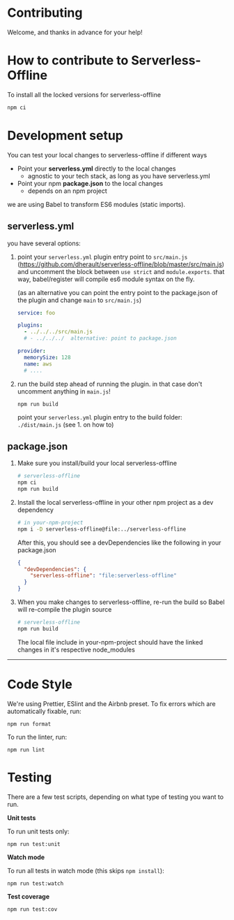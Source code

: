 # Contributing

Welcome, and thanks in advance for your help!

# How to contribute to Serverless-Offline

To install all the locked versions for serverless-offline

```bash
npm ci
```

# Development setup

You can test your local changes to serverless-offline if different ways

- Point your **serverless.yml** directly to the local changes
  - agnostic to your tech stack, as long as you have serverless.yml
- Point your npm **package.json** to the local changes
  - depends on an npm project

we are using Babel to transform ES6 modules (static imports).

## serverless.yml

you have several options:

1. point your `serverless.yml` plugin entry point to `src/main.js`
   (https://github.com/dherault/serverless-offline/blob/master/src/main.js) and
   uncomment the block between `use strict` and `module.exports`. that way,
   babel/register will compile es6 module syntax on the fly.

   (as an alternative you can point the entry point to the package.json of the
   plugin and change `main` to `src/main.js`)

   ```yaml
   service: foo

   plugins:
     - ../../../src/main.js
     # - ../../../  alternative: point to package.json

   provider:
     memorySize: 128
     name: aws
     # ....
   ```

2. run the build step ahead of running the plugin. in that case don't uncomment
   anything in `main.js`!
   ```
   npm run build
   ```
   point your `serverless.yml` plugin entry to the build folder: `./dist/main.js`
   (see 1. on how to)

## package.json

1. Make sure you install/build your local serverless-offline
   ```bash
   # serverless-offline
   npm ci
   npm run build
   ```
2. Install the local serverless-offline in your other npm project as a dev dependency
   ```bash
   # in your-npm-project
   npm i -D serverless-offline@file:../serverless-offline
   ```
   After this, you should see a devDependencies like the following in your package.json
   ```JSON
   {
     "devDependencies": {
       "serverless-offline": "file:serverless-offline"
     }
   }
   ```
3. When you make changes to serverless-offline, re-run the build so Babel will
   re-compile the plugin source
   ```bash
   # serverless-offline
   npm run build
   ```
   The local file include in your-npm-project should have the linked changes in
   it's respective node_modules

---

# Code Style

We're using Prettier, ESlint and the Airbnb preset. To fix errors which are automatically fixable, run:

```
npm run format
```

To run the linter, run:

```
npm run lint
```

# Testing

There are a few test scripts, depending on what type of testing you want to run.

**Unit tests**

To run unit tests only:

```
npm run test:unit
```

**Watch mode**

To run all tests in watch mode (this skips `npm install`):

```
npm run test:watch
```

**Test coverage**

```
npm run test:cov
```
